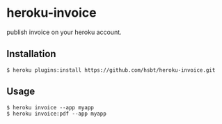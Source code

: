 # heroku-invoice

publish invoice on your heroku account.

## Installation

    $ heroku plugins:install https://github.com/hsbt/heroku-invoice.git

## Usage

    $ heroku invoice --app myapp
    $ heroku invoice:pdf --app myapp

